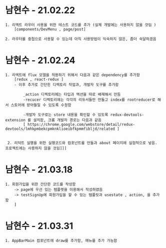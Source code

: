 # 남현수 - 21.02.22
    1. 리엑트 라우터 사용을 위한 테스트 코드를 추가 (실제 개발에는 사용하지 않을 것임 )
        [components/DevMenu , page/post] 

    2. 라우터를 중첩으로 사용할 수 있는데 아직 사용방법이 익숙하지 않은, 좀더 숙달하겠음


# 남현수 - 21.02.24
    1. 리엑트에 flux 모델을 적용하기 위해서 다음과 같은 dependency를 추가함 
        [redux , react-redux ]
        - 이후 추가로 간단힌 디렉토리 작업과, 개발자 도구를 추가함 

            _action 디렉토리에는 타입과 엑션을 따로 배재해서 만듬
            -recucer 디렉토리에는 각각의 리듀서들만 만들고 index를 rootreducer로 해서 스토어에 받아들일 수 있도록 수정함

            -개발자 도구로는 store 내용을 확인할 수 있도록 redux-devtools-extension 를 설치함, 크롬 개발자 경로는 다음과 같음 
            [ https://chrome.google.com/webstore/detail/redux-devtools/lmhkpmbekcpmknklioeibfkpmmfibljd/related ]


     2. 리덕트 실행을 위한 실행코드와 컴포넌트를 만들과 about 페이지에 실험적으로 넣음. 프로젝트에는 사용하지 않을 것임]]]



# 남현수 - 21.03.18
    1. 회원가입을 위한 간단한 코드를 작성함
        -> page에 우선 있는 템플렛을 이용해서 작성하였음
        -> testSignUp에 회원가입을 할 수 있는 템플릿과 usestate , action, 을 추가함
        ]

# 남현수 - 21.03.31
    1. AppBarMain 컴포넌트에 draw를 추가함, 메뉴를 추가 가능함

    
